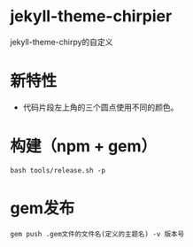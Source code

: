 # jekyll-theme-chirpier
jekyll-theme-chirpy的自定义

# 新特性
- 代码片段左上角的三个圆点使用不同的颜色。

# 构建（npm + gem）

```shell
bash tools/release.sh -p
```

# gem发布

```shell
gem push .gem文件的文件名(定义的主题名) -v 版本号
```
